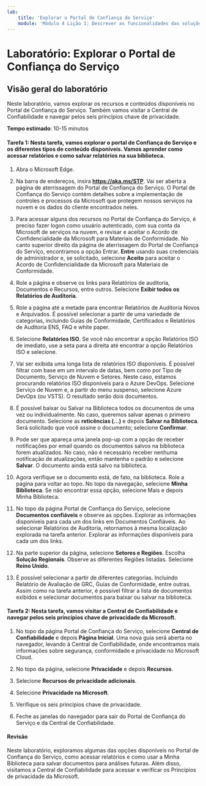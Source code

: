 ```yaml
---
lab:
    title: 'Explorar o Portal de Confiança do Serviço'
    module: 'Módulo 4 Lição 1: Descrever as funcionalidades das soluções de conformidade da Microsoft: Descrever os recursos de gerenciamento de conformidade na Microsoft'
---
```


# Laboratório: Explorar o Portal de Confiança do Serviço

## Visão geral do laboratório

Neste laboratório, vamos explorar os recursos e conteúdos disponíveis no Portal de Confiança do Serviço. Também vamos visitar a Central de Confiabilidade e navegar pelos seis princípios chave de privacidade.

**Tempo estimado**: 10-15 minutos


#### Tarefa 1: Nesta tarefa, vamos explorar o portal de Confiança do Serviço e os diferentes tipos de conteúdo disponíveis. Vamos aprender como acessar relatórios e como salvar relatórios na sua biblioteca. 

1. Abra o Microsoft Edge.

1. Na barra de endereços, insira **https://aka.ms/STP**.  Vai ser aberta a página de aterrissagem do Portal de Confiança do Serviço. O Portal de Confiança do Serviço contém detalhes sobre a implementação de controles e processos da Microsoft que protegem nossos serviços na nuvem e os dados do cliente encontrados neles. 

1. Para acessar alguns dos recursos no Portal de Confiança do Serviço, é preciso fazer logon como usuário autenticado, com sua conta da Microsoft de serviços na nuvem, e revisar e aceitar o Acordo de Confidencialidade da Microsoft para Materiais de Conformidade. No canto superior direito da página de aterrissagem do Portal de Confiança do Serviço, encontramos a opção Entrar. **Entre** usando suas credenciais de administrador e, se solicitado, selecione **Aceito** para aceitar o Acordo de Confidencialidade da Microsoft para Materiais de Conformidade.

1. Role a página e observe os links para Relatórios de auditoria, Documentos e Recursos, entre outros.  Selecione **Exibir todos os Relatórios de Auditoria**.

1. Role a página até a metade para encontrar Relatórios de Auditoria Novos e Arquivados.  É possível selecionar a partir de uma variedade de categorias, incluindo Guias de Conformidade, Certificados e Relatórios de Auditoria ENS, FAQ e white paper.

1. Selecione **Relatórios ISO**.  Se você não encontrar a opção Relatórios ISO de imediato, use a seta para a direita até encontrar a opção Relatórios ISO e selecione.

1. Vai ser exibida uma longa lista de relatórios ISO disponíveis. É possível filtrar com base em um intervalo de datas, bem como por Tipo de Documento, Serviço de Nuvem e Setores.  Neste caso, estamos procurando relatórios ISO disponíveis para o Azure DevOps.  Selecione Serviço de Nuvem e, a partir do menu suspenso, selecione Azure DevOps (ou VSTS).  O resultado serão dois documentos.

1. É possível baixar ou Salvar na Biblioteca todos os documentos de uma vez ou individualmente.  No caso, queremos salvar apenas o primeiro documento.  Selecione as **reticências (...)** e depois **Salvar na Biblioteca**.  Será solicitado que você assine o documento; selecione **Confirmar**.

1. Pode ser que apareça uma janela pop-up com a opção de receber notificações por email quando os documentos salvos na biblioteca forem atualizados.  No caso, não é necessário receber nenhuma notificação de atualizações, então mantenha o padrão e selecione **Salvar**.  O documento ainda está salvo na biblioteca.

1. Agora verifique se o documento está, de fato, na biblioteca. Role a página para voltar ao topo.  No topo da navegação, selecione **Minha Biblioteca**.  Se não encontrar essa opção, selecione Mais e depois Minha Biblioteca.

1. No topo da página Portal de Confiança do Serviço, selecione **Documentos confiáveis** e observe as opções. Explorar as informações disponíveis para cada um dos links em Documentos Confiáveis. Ao selecionar Relatórios de Auditoria, retornamos à mesma localização explorada na tarefa anterior.  Explorar as informações disponíveis para cada um dos links.

1. Na parte superior da página, selecione **Setores e Regiões**.  Escolha **Solução Regionais**. Observe as diferentes Regiões listadas.  Selecione **Reino Unido**.  

1. É possível selecionar a partir de diferentes categorias.  Incluindo Relatório de Avaliação de GRC, Guias de Conformidade, entre outras.  Assim como na tarefa anterior, é possível filtrar a lista de documentos exibidos e selecionar documentos para baixar ou salvar na biblioteca.

#### Tarefa 2: Nesta tarefa, vamos visitar a Central de Confiabilidade e navegar pelos seis princípios chave de privacidade da Microsoft.

1. No topo da página Portal de Confiança do Serviço, selecione **Central de Confiabilidade** e depois **Página Inicial**. Uma nova guia será aberta no navegador, levando à Central de Confiabilidade, onde encontramos mais informações sobre segurança, conformidade e privacidade no Microsoft Cloud.

1. No topo da página, selecione **Privacidade** e depois **Recursos**.

1. Selecione **Recursos de privacidade adicionais**.

1. Selecione **Privacidade na Microsoft**.

1. Verifique os seis princípios chave de privacidade.

1. Feche as janelas do navegador para sair do Portal de Confiança do Serviço e da Central de Confiabilidade.

#### Revisão

Neste laboratório, exploramos algumas das opções disponíveis no Portal de Confiança do Serviço, como acessar relatórios e como usar a Minha Biblioteca para salvar documentos para análises futuras.  Além disso, visitamos a Central de Confiabilidade para acessar e verificar os Princípios de privacidade da Microsoft.
